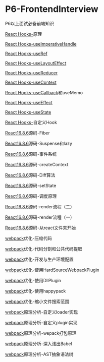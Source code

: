 # P6-FrontendInterview
P6以上面试必备前端知识

[React Hooks-](https://github.com/FEYeh/P6-FrontendInterview/issues/32)原理

[React Hooks-useImperativeHandle](https://github.com/FEYeh/P6-FrontendInterview/issues/31)

[React Hooks-useRef](https://github.com/FEYeh/P6-FrontendInterview/issues/30)

[React Hooks-useLayoutEffect](https://github.com/FEYeh/P6-FrontendInterview/issues/29)

[React Hooks-useReducer](https://github.com/FEYeh/P6-FrontendInterview/issues/28)

[React Hooks-useContext](https://github.com/FEYeh/P6-FrontendInterview/issues/27)

[React Hooks-useCallback](https://github.com/FEYeh/P6-FrontendInterview/issues/26)和useMemo

[React Hooks-useEffect](https://github.com/FEYeh/P6-FrontendInterview/issues/25)

[React Hooks-useState](https://github.com/FEYeh/P6-FrontendInterview/issues/24)

[React Hooks-](https://github.com/FEYeh/P6-FrontendInterview/issues/23)自定义Hook

[React16.8.6](https://github.com/FEYeh/P6-FrontendInterview/issues/22)源码-Fiber

[React16.8.6](https://github.com/FEYeh/P6-FrontendInterview/issues/21)源码-Suspense和lazy

[React16.8.6](https://github.com/FEYeh/P6-FrontendInterview/issues/20)源码-事件系统

[React16.8.6](https://github.com/FEYeh/P6-FrontendInterview/issues/19)源码-createContext

[React16.8.6](https://github.com/FEYeh/P6-FrontendInterview/issues/18)源码-Diff算法

[React16.8.6](https://github.com/FEYeh/P6-FrontendInterview/issues/17)源码-setState

[React16.8.6](https://github.com/FEYeh/P6-FrontendInterview/issues/16)源码-调度原理

[React16.8.6](https://github.com/FEYeh/P6-FrontendInterview/issues/15)源码-render流程（二）

[React16.8.6](https://github.com/FEYeh/P6-FrontendInterview/issues/14)源码-render流程（一）

[React16.8.6](https://github.com/FEYeh/P6-FrontendInterview/issues/13)源码-从react文件夹开始

[webpack](https://github.com/FEYeh/P6-FrontendInterview/issues/12)优化-压缩代码

[webpack](https://github.com/FEYeh/P6-FrontendInterview/issues/11)优化-代码分割和公共代码提取

[webpack](https://github.com/FEYeh/P6-FrontendInterview/issues/10)优化-开发与生产环境配置

[webpack](https://github.com/FEYeh/P6-FrontendInterview/issues/9)优化-使用HardSourceWebpackPlugin

[webpack](https://github.com/FEYeh/P6-FrontendInterview/issues/8)优化-使用DllPlugin

[webpack](https://github.com/FEYeh/P6-FrontendInterview/issues/7)优化-使用happypack

[webpack](https://github.com/FEYeh/P6-FrontendInterview/issues/6)优化-缩小文件搜索范围

[webpack](https://github.com/FEYeh/P6-FrontendInterview/issues/5)原理分析-自定义loader实现

[webpack](https://github.com/FEYeh/P6-FrontendInterview/issues/4)原理分析-自定义plugin实现

[webpack](https://github.com/FEYeh/P6-FrontendInterview/issues/3)原理分析-wepack打包原理

[webpack](https://github.com/FEYeh/P6-FrontendInterview/issues/2)原理分析-深入浅出Babel

[webpack](https://github.com/FEYeh/P6-FrontendInterview/issues/1)原理分析-AST抽象语法树
